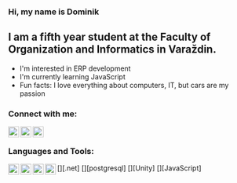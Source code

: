### Hi, my name is Dominik

## I am a fifth year student at the Faculty of Organization and Informatics in Varaždin.
- I'm interested in ERP development
- I'm currently learning JavaScript
- Fun facts: I love everything about computers, IT, but cars are my passion

### Connect with me:
[<img align="left" alt="LinkedIn" width="22px" src="https://image.flaticon.com/icons/png/512/174/174857.png"/>][linkedin]
[<img align="left" alt="Facebook" width="22px" src="https://cdn3.iconfinder.com/data/icons/capsocial-round/500/facebook-512.png"/>][facebook]
[<img align="left" alt="Email" width="22px" src="https://encrypted-tbn0.gstatic.com/images?q=tbn:ANd9GcT4b6ReRuXbjvhB06vVFhcH3DdEbABaJGdVXA&usqp=CAU"/>][email]

<br />

### Languages and Tools:

[<img align="left" alt=".Net" width="22px" src="https://cdn.iconscout.com/icon/free/png-512/microsoft-dot-net-1-1175179.png"/>][.net]
[<img align="left" alt="PostgreSQL" width="22px" src="https://cdn.iconscout.com/icon/free/png-512/postgresql-11-1175122.png"/>][postgresql]
[<img align="left" alt="Unity" width="22px" src="https://cdn4.iconfinder.com/data/icons/logos-brands-5/24/unity-512.png"/>][Unity]
[<img align="left" alt="JavaScript" width="22px" src="https://cdn.iconscout.com/icon/free/png-256/javascript-2752148-2284965.png"/>][JavaScript]

<br />
<br />

[linkedin]: https://linkedin.com/in/dominik-langer-a166a8206
[facebook]: https://www.facebook.com/profile.php?id=100000284663151
[email]: langer.dominik96@gmail.com
